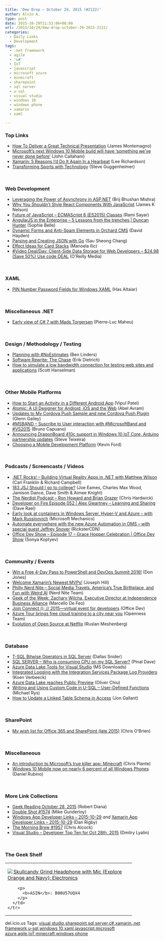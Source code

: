 ```yaml
---
title: 'Dew Drop – October 29, 2015 (#2122)'
author: Alvin A.
type: post
date: 2015-10-29T11:53:06+00:00
url: /2015/10/29/dew-drop-october-29-2015-2122/
categories:
  - Daily Links
  - Development
tags:
  - .net framework
  - agile
  - 'c#'
  - IoT
  - javascript
  - microsoft azure
  - minecraft
  - sharepoint
  - sql server
  - u-sql
  - visual studio
  - windows 10
  - windows phone
  - xamarin
  - xaml

---
```

### <a name="top"></a>Top Links

  * <a href="http://motzcod.es/post/132113072227" target="_blank">How To Deliver a Great Technical Presentation</a> (James Montemagno)
  * <a href="http://feedproxy.google.com/~r/wmexperts/~3/4BJ_JXPnuTk/story01.htm" target="_blank">Microsoft&#8217;s next Windows 10 Mobile build will have &#8216;something we&#8217;ve never done before&#8217;</a> (John Callaham)
  * <a href="http://www.leerichardson.com/2015/10/xamarin-5-reasons-id-do-it-again-in.html" target="_blank">Xamarin: 5 Reasons I&#8217;d Do It Again In a Hearbeat</a> (Lee Richardson)
  * <a href="http://blogs.msdn.com/b/stevengu/archive/2015/10/28/transforming-sports-with-technology.aspx?WT.mc_id=DX_MVP4025064" target="_blank">Transforming Sports with Technology</a> (Steve Guggenheimer)

&nbsp;

### <a name="web"></a>Web Development

  * <a href="http://www.infragistics.com/community/blogs/brijmishra/archive/2015/10/28/leveraging-the-power-of-asynchrony-in-asp-net.aspx" target="_blank">Leveraging the Power of Asynchrony in ASP.NET</a> (Brij Bhushan Mishra)
  * <a href="http://jamesknelson.com/why-you-shouldnt-style-with-javascript/" target="_blank">Why You Shouldn’t Style React Components With JavaScript</a> (James K Nelson)
  * <a href="http://feedproxy.google.com/~r/CanDevs/~3/8GD_uMTcdmM/future-of-javascript-ecmascript-6-es2015-classes.aspx" target="_blank">Future of JavaScript – ECMAScript 6 (ES2015) Classes</a> (Rami Sayar)
  * <a href="http://tv.ssw.com/6489/angularjs-in-the-enterprise-5-lessons-from-the-trenches-duncan-hunter" target="_blank">AngularJS in the Enterprise – 5 Lessons from the trenches | Duncan Hunter</a> (Sophie Belle)
  * <a href="http://www.davidhayden.me:80/blog/dynamic-forms-and-anti-spam-elements-in-orchard-cms" target="_blank">Dynamic Forms and Anti-Spam Elements in Orchard CMS</a> (David Hayden)
  * <a href="http://www.developer.com/services/parsing-and-creating-json-with-go.html" target="_blank">Parsing and Creating JSON with Go</a> (Sau Sheong Chang)
  * <a href="http://feedproxy.google.com/~r/tympanus/~3/oY9o3GNHcbI/" target="_blank">Effect Ideas for Card Stacks</a> (Manoela Ilic)
  * <a href="http://feedproxy.google.com/~r/oreilly/news/~3/bbpWec_BIdc/0636920043638.do" target="_blank">#Video Deal/Day: Client-Side Data Storage for Web Developers &#8211; $24.98 (Save 50%) Use code DEAL</a> (O&#8217;Reilly Media)

&nbsp;

### <a name="silverlight"></a>XAML

  * <a href="https://dzone.com/articles/pin-number-password-fields-for-windows-xaml?utm_medium=feed&utm_source=feedpress.me&utm_campaign=Feed%3A+dzone" target="_blank">PIN Number Password Fields for Windows XAML</a> (Has Altaiar)

&nbsp;

### <a name="dotnet"></a>Miscellaneous .NET

  * <a href="http://www.infoq.com/news/2015/10/csharp-7-sneak-peek?utm_campaign=infoq_content&utm_source=infoq&utm_medium=feed&utm_term=global" target="_blank">Early view of C# 7 with Mads Torgersen</a> (Pierre-Luc Maheu)

&nbsp;

### <a name="design"></a>Design / Methodology / Testing

  * <a href="http://www.infoq.com/news/2015/10/planning-noestimates?utm_campaign=infoq_content&utm_source=infoq&utm_medium=feed&utm_term=global" target="_blank">Planning with #NoEstimates</a> (Ben Linders)
  * <a href="http://blog.ndepend.com/software-rewrite-the-chase/" target="_blank">Software Rewrite: The Chase</a> (Erik Dietrich)
  * <a href="http://feeds.hanselman.com/~/120988619/0/scotthanselman~How-to-simulate-a-low-bandwidth-connection-for-testing-web-sites-and-applications.aspx" target="_blank">How to simulate a low bandwidth connection for testing web sites and applications</a> (Scott Hanselman)

&nbsp;

### <a name="mobile"></a>Other Mobile Platforms

  * <a href="http://www.developer.com/ws/android/how-to-start-an-activity-in-a-different-android-app.html" target="_blank">How to Start an Activity in a Different Android App</a> (Vipul Patel)
  * <a href="http://www.infoq.com/news/2015/10/atomic?utm_campaign=infoq_content&utm_source=infoq&utm_medium=feed&utm_term=global" target="_blank">Atomic: A UI Designer for Android, iOS and the Web</a> (Abel Avram)
  * <a href="http://blogs.msdn.com/b/writingdata_services/archive/2015/10/28/updates-to-my-cordova-push-sample-and-new-cordova-push-plugin.aspx?WT.mc_id=DX_MVP4025064" target="_blank">Updates to My Cordova Push Sample and new Cordova Push Plugin</a> (Glenn Gailey)
  * <a href="http://feedproxy.google.com/~r/elbruno/~3/uQWFsO9FPDI/" target="_blank">#MSBAND – Suscribe to User interaction with #MicrosoftBand and #VS2015</a> (Bruno Capuano)
  * <a href="http://blogs.windows.com/buildingapps/2015/10/28/announcing-dragonboard-410c-support-in-windows-10-iot-core-arduino-partnership-updates/?WT.mc_id=DX_MVP4025064" target="_blank">Announcing DragonBoard 410c support in Windows 10 IoT Core, Arduino partnership updates</a> (Steve Teixeira)
  * <a href="http://windingroadway.blogspot.com/2015/10/choosing-mobile-development-platform.html" target="_blank">Choosing a Mobile Development Platform</a> (Kevin Ford)

&nbsp;

### <a name="podcasts"></a>Podcasts / Screencasts / Videos

  * <a href="http://www.dotnetrocks.com/default.aspx?ShowNum=1211" target="_blank">.NET Rocks! &#8211; Building Virtual Reality Apps in .NET with Matthew Wilson</a> (Carl Franklin & Richard Campbell)
  * <a href="https://devchat.tv/js-jabber/183-jsj-should-i-go-to-college-" target="_blank">183 JSJ Should I go to college?</a> (Joe Eames, Charles Max Wood, Jamison Dance, Dave Smith & Aimee Knight)
  * <a href="http://nerdist.libsyn.com/ron-howard-and-brian-grazer" target="_blank">The Nerdist Podcast &#8211; Ron Howard and Brian Grazer</a> (Chris Hardwick)
  * <a href="http://feedproxy.google.com/~r/developeronfire/~3/ujR3gl0fFq0/alex-gwartney-learning-and-sharing" target="_blank">Developer on Fire Episode 052 | Alex Gwartney &#8211; Learning and Sharing</a> (Dave Rael)
  * <a href="http://www.youtube.com/watch?v=YoA_MMlGPRc" target="_blank">Early look at containers in Windows Server, Hyper-V and Azure – with Mark Russinovich</a> (Microsoft Mechanics)
  * <a href="https://channel9.msdn.com/Blogs/Regular-IT-Guy/Automate-everywhere-with-the-new-Azure-Automation-in-OMS--with-special-guest-Jeffrey-Snover?WT.mc_id=DX_MVP4025064" target="_blank">Automate everywhere with the new Azure Automation in OMS – with special guest Jeffrey Snover</a> (RicksterCDN)
  * <a href="https://channel9.msdn.com/Shows/Office-Dev-Show/Office-Dev-Show-Episode-17-Grace-Hopper-Celebration?WT.mc_id=DX_MVP4025064" target="_blank">Office Dev Show &#8211; Episode 17 &#8211; Grace Hopper Celebration | Office Dev Show</a> (Sonya Koptyev)

&nbsp;

### <a name="events"></a>Community / Events

  * <a href="http://powershell.org/wp/2015/10/28/win-a-free-4-day-pass-to-powershell-and-devops-summit-2016/" target="_blank">Win a Free 4-Day Pass to PowerShell and DevOps Summit 2016!</a> (Don Jones)
  * <a href="https://blog.xamarin.com/welcome-xamarins-newest-mvps/" target="_blank">Welcome Xamarin’s Newest MVPs!</a> (Joseph Hill)
  * <a href="http://philadelphia.nerdnite.com/2015/10/25/nerd-nite-no-54-social-media-travels-americas-true-birthplace-and-fun-with-weird-al/" target="_blank">Philly Nerd Nite &#8211; Social Media Travels, America’s True Birthplace, and Fun with Weird Al</a> (Nerd Nite Team)
  * <a href="http://www.geekadelphia.com/2015/10/28/geek-of-the-week-zachary-wilcha-executive-director-at-independence-business-alliance/" target="_blank">Geek of the Week: Zachary Wilcha, Executive Director at Independence Business Alliance</a> (Marcello De Feo)
  * <a href="https://blogs.office.com/2015/10/28/join-connect-2015-virtual-event-for-developers/" target="_blank">Join Connect (); // 2015—virtual event for developers</a> (Office Dev)
  * <a href="http://openness.microsoft.com/blog/2015/10/28/azure-tour-open-source-cloud/" target="_blank">Azure Tour brings free cloud training to a city near you</a> (Openness Team)
  * <a href="http://techblog.netflix.com/2015/10/evolution-of-open-source-at-netflix.html" target="_blank">Evolution of Open Source at Netflix</a> (Ruslan Meshenberg)

&nbsp;

### <a name="sql"></a>Database

  * <a href="http://feedproxy.google.com/~r/MSSQLTips-LatestSqlServerTips/~3/DykLTpz5jH4/tip.asp" target="_blank">T-SQL Bitwise Operators in SQL Server</a> (Dallas Snider)
  * <a href="http://blog.sqlauthority.com/2015/10/29/sql-server-who-is-consuming-cpu-on-my-sql-server/" target="_blank">SQL SERVER – Who is consuming CPU on my SQL Server?</a> (Pinal Dave)
  * <a href="http://www.microsoft.com/en-us/download/details.aspx?id=49504&WT.mc_id=DX_MVP4025064" target="_blank">Azure Data Lake Tools for Visual Studio</a> (MS Downloads)
  * <a href="http://feedproxy.google.com/~r/MSSQLTips-LatestSqlServerTips/~3/Vbt2P10pAsE/tip.asp" target="_blank">Integrated Logging with the Integration Services Package Log Providers</a> (Koen Verbeeck)
  * <a href="https://azure.microsoft.com/blog/azure-data-lake-reaches-public-preview/" target="_blank">Azure Data Lake reaches Public Preview</a> (Oliver Chiu)
  * <a href="http://blogs.msdn.com/b/visualstudio/archive/2015/10/28/writing-and-using-custom-code-in-u-sql-user-defined-functions.aspx?WT.mc_id=DX_MVP4025064" target="_blank">Writing and Using Custom Code in U-SQL – User-Defined Functions</a> (Michael Rys)
  * <a href="http://feedproxy.google.com/~r/jongallant/~3/5GMtSd0LplY/update-access-sql-linked-table.html" target="_blank">How to Update a Linked Table Schema in Access</a> (Jon Gallant)

&nbsp;

### <a name="sp"></a>SharePoint

  * <a href="http://feedproxy.google.com/~r/ChrisObrien/~3/edzGF4Qrg1g/my-office-365-and-sharepoint-wish-list.html" target="_blank">My wish list for Office 365 and SharePoint (late 2015)</a> (Chris O&#8217;Brien)

&nbsp;

### <a name="misc"></a>Miscellaneous

  * <a href="http://www.theverge.com/2015/10/28/9626780/minecraft-xbox-killer-app" target="_blank">An introduction to Microsoft&#8217;s true killer app: Minecraft</a> (Chris Plante)
  * <a href="http://feedproxy.google.com/~r/wmexperts/~3/6n4sMJ8zWYQ/story01.htm" target="_blank">Windows 10 Mobile now on nearly 6 percent of all Windows Phones</a> (Daniel Rubino)

&nbsp;

### <a name="links"></a>More Link Collections

  * <a href="http://feeds.regulargeek.com/~r/RegularGeek/~3/MuzmuEGbBAE/" target="_blank">Geek Reading October 28, 2015</a> (Robert Diana)
  * <a href="http://afreshcup.com/home/2015/10/28/double-shot-1574.html" target="_blank">Double Shot #1574</a> (Mike Gunderloy)
  * <a href="http://windowsappdev.com/2015/10/windows-app-developer-links-2015-10-29/" target="_blank">Windows App Developer Links &#8211; 2015-10-29</a> _and_ <a href="http://allaboutxamarin.com/2015/10/xamarin-app-developer-links-2015-10-29/" target="_blank">Xamarin App Developer Links &#8211; 2015-10-29</a> (Dan Rigby)
  * <a href="http://feedproxy.google.com/~r/ReflectivePerspective/~3/pw3vyCAOrZ8/" target="_blank">The Morning Brew #1957</a> (Chris Alcock)
  * <a href="http://www.lyalin.com/2015/10/28/visual-studio-developer-top-ten-for-oct-28th-2015/" target="_blank">Visual Studio – Developer Top Ten for Oct 28th, 2015</a> (Dmitry Lyalin)

&nbsp;

### <a name="shelf"></a>The Geek Shelf

<div id="scid:7dc1bd33-94bd-46fd-a20b-0131235bcd47:1b95c10f-029e-474a-9a59-dbc97f4841b2" class="wlWriterEditableSmartContent" style="float: none; padding-bottom: 0px; padding-top: 0px; padding-left: 0px; margin: 0px; display: inline; padding-right: 0px">
  <table cellspacing="0" cellpadding="2" width="400" border="0" unselectable="on">
    <tr>
      <td valign="top" width="400">
        <p>
          <a title="Skullcandy Grind Headphone with Mic (Explore Orange and Navy): Electronics" href="http://www.amazon.com/exec/obidos/ASIN/B00U57UQX4/amavin-20"><img data-recalc-dims="1" decoding="async" src="https://i0.wp.com/images.amazon.com/images/P/B00U57UQX4.01.MZZZZZZZ.jpg?w=660" border="0" align="left" style="float:left" />Skullcandy Grind Headphone with Mic (Explore Orange and Navy): Electronics</a>
        </p>
        
        <p>
          <b>ASIN</b>: B00U57UQX4
        </p>
      </td>
    </tr>
  </table>
</div>

<div id="scid:0767317B-992E-4b12-91E0-4F059A8CECA8:6a0a7ff0-f91e-4a82-a1c1-fbe040a421af" class="wlWriterEditableSmartContent" style="float: none; padding-bottom: 0px; padding-top: 0px; padding-left: 0px; margin: 0px; display: inline; padding-right: 0px">
  del.icio.us Tags: <a href="http://del.icio.us/popular/visual+studio" rel="tag">visual studio</a>,<a href="http://del.icio.us/popular/sharepoint" rel="tag">sharepoint</a>,<a href="http://del.icio.us/popular/sql+server" rel="tag">sql server</a>,<a href="http://del.icio.us/popular/c%23" rel="tag">c#</a>,<a href="http://del.icio.us/popular/xamarin" rel="tag">xamarin</a>,<a href="http://del.icio.us/popular/.net+framework" rel="tag">.net framework</a>,<a href="http://del.icio.us/popular/u-sql" rel="tag">u-sql</a>,<a href="http://del.icio.us/popular/windows+10" rel="tag">windows 10</a>,<a href="http://del.icio.us/popular/xaml" rel="tag">xaml</a>,<a href="http://del.icio.us/popular/javascript" rel="tag">javascript</a>,<a href="http://del.icio.us/popular/microsoft+azure" rel="tag">microsoft azure</a>,<a href="http://del.icio.us/popular/agile" rel="tag">agile</a>,<a href="http://del.icio.us/popular/IoT" rel="tag">IoT</a>,<a href="http://del.icio.us/popular/minecraft" rel="tag">minecraft</a>,<a href="http://del.icio.us/popular/windows+phone" rel="tag">windows phone</a>
</div>
